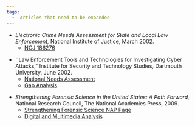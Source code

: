 ```yaml
---
tags:
  -  Articles that need to be expanded
---
```

- *Electronic Crime Needs Assessment for State and Local Law
  Enforcement,* National Institute of Justice, March 2002.
  - [NCJ 186276](http://www.simson.net/ref/2001/NIJ-icove.pdf)

<!-- -->

- ''Law Enforcement Tools and Technologies for Investigating Cyber
  Attacks," Institute for Security and Technology Studies, Dartmouth
  University. June 2002.
  - [National Needs
    Assessment](http://www.simson.net/ref/2002/ISTS1-Dartmouth.pdf)
  - [Gap Analysis](http://www.simson.net/ref/2004/ISTS2-Dartmouth.pdf)

<!-- -->

- *Strengthening Forensic Science in the United States: A Path Forward,*
  National Research Council, The National Academies Press, 2009.
  - [Strengthening Forensic Science NAP
    Page](https://www.nap.edu/catalog/12589/strengthening-forensic-science-in-the-united-states-a-path-forward)
  - [Digital and Multimedia
    Analysis](https://www.nap.edu/read/12589/chapter/7#179)